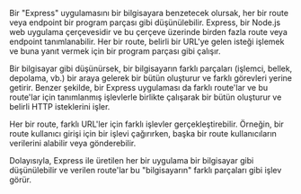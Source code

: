 Bir "Express" uygulamasını bir bilgisayara benzetecek olursak, her bir route veya endpoint bir program parçası gibi düşünülebilir. Express, bir Node.js web uygulama çerçevesidir ve bu çerçeve üzerinde birden fazla route veya endpoint tanımlanabilir. Her bir route, belirli bir URL'ye gelen isteği işlemek ve buna yanıt vermek için bir program parçası gibi çalışır.

Bir bilgisayar gibi düşünürsek, bir bilgisayarın farklı parçaları (işlemci, bellek, depolama, vb.) bir araya gelerek bir bütün oluşturur ve farklı görevleri yerine getirir. Benzer şekilde, bir Express uygulaması da farklı route'lar ve bu route'lar için tanımlanmış işlevlerle birlikte çalışarak bir bütün oluşturur ve belirli HTTP isteklerini işler.

Her bir route, farklı URL'ler için farklı işlevler gerçekleştirebilir. Örneğin, bir route kullanıcı girişi için bir işlevi çağırırken, başka bir route kullanıcıların verilerini alabilir veya gönderebilir.

Dolayısıyla, Express ile üretilen her bir uygulama bir bilgisayar gibi düşünülebilir ve verilen route'lar bu "bilgisayarın" farklı parçaları gibi işlev görür.